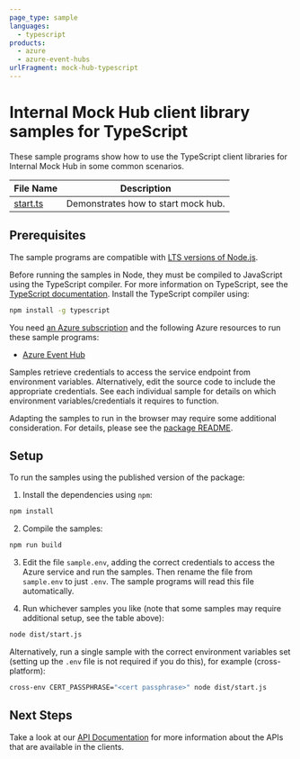 ```yaml
---
page_type: sample
languages:
  - typescript
products:
  - azure
  - azure-event-hubs
urlFragment: mock-hub-typescript
---
```


# Internal Mock Hub client library samples for TypeScript

These sample programs show how to use the TypeScript client libraries for Internal Mock Hub in some common scenarios.

| **File Name**     | **Description**                     |
| ----------------- | ----------------------------------- |
| [start.ts][start] | Demonstrates how to start mock hub. |

## Prerequisites

The sample programs are compatible with [LTS versions of Node.js](https://github.com/nodejs/release#release-schedule).

Before running the samples in Node, they must be compiled to JavaScript using the TypeScript compiler. For more information on TypeScript, see the [TypeScript documentation][typescript]. Install the TypeScript compiler using:

```bash
npm install -g typescript
```

You need [an Azure subscription][freesub] and the following Azure resources to run these sample programs:

- [Azure Event Hub][createinstance_azureeventhub]

Samples retrieve credentials to access the service endpoint from environment variables. Alternatively, edit the source code to include the appropriate credentials. See each individual sample for details on which environment variables/credentials it requires to function.

Adapting the samples to run in the browser may require some additional consideration. For details, please see the [package README][package].

## Setup

To run the samples using the published version of the package:

1. Install the dependencies using `npm`:

```bash
npm install
```

2. Compile the samples:

```bash
npm run build
```

3. Edit the file `sample.env`, adding the correct credentials to access the Azure service and run the samples. Then rename the file from `sample.env` to just `.env`. The sample programs will read this file automatically.

4. Run whichever samples you like (note that some samples may require additional setup, see the table above):

```bash
node dist/start.js
```

Alternatively, run a single sample with the correct environment variables set (setting up the `.env` file is not required if you do this), for example (cross-platform):

```bash
cross-env CERT_PASSPHRASE="<cert passphrase>" node dist/start.js
```

## Next Steps

Take a look at our [API Documentation][apiref] for more information about the APIs that are available in the clients.

[start]: https://github.com/Azure/azure-sdk-for-js/blob/main/sdk/eventhub/mock-hub/samples/v1/typescript/src/start.ts
[apiref]: https://github.com/Azure/azure-sdk-for-js/blob/main/sdk/eventhub/mock-hub
[freesub]: https://azure.microsoft.com/free/
[createinstance_azureeventhub]: https://learn.microsoft.com/azure/event-hubs/event-hubs-create
[package]: https://github.com/Azure/azure-sdk-for-js/tree/main/sdk/eventhub/mock-hub/README.md
[typescript]: https://www.typescriptlang.org/docs/home.html
